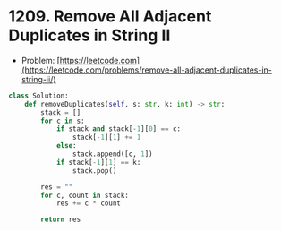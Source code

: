 # 1209. Remove All Adjacent Duplicates in String II

- Problem: [https://leetcode.com](https://leetcode.com/problems/remove-all-adjacent-duplicates-in-string-ii/)

```python
class Solution:
    def removeDuplicates(self, s: str, k: int) -> str:
        stack = []
        for c in s:
            if stack and stack[-1][0] == c:
                stack[-1][1] += 1
            else:
                stack.append([c, 1])
            if stack[-1][1] == k:
                stack.pop()

        res = ""
        for c, count in stack:
            res += c * count

        return res
```
